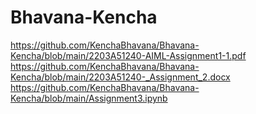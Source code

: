 # Bhavana-Kencha
https://github.com/KenchaBhavana/Bhavana-Kencha/blob/main/2203A51240-AIML-Assignment1-1.pdf
https://github.com/KenchaBhavana/Bhavana-Kencha/blob/main/2203A51240-_Assignment_2.docx
https://github.com/KenchaBhavana/Bhavana-Kencha/blob/main/Assignment3.ipynb
